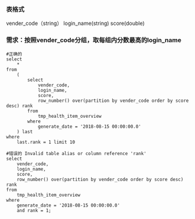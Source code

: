 ### 表格式

vender_code（string） login_name(string)  score(double) 

### 需求：按照vender_code分组，取每组内分数最高的login_name

```mysql
#正确的
select
	*
from
	(
		select
			vender_code,
			login_name,
			score,
			row_number() over(partition by vender_code order by score desc) rank
		from
			tmp_health_item_overview
		where
			generate_date = '2018-08-15 00:00:00.0'
	) last
where
	last.rank = 1 limit 10
	
#错误的 Invalid table alias or column reference 'rank'
select
	vender_code,
	login_name,
	score,
	row_number() over(partition by vender_code order by score desc) rank
from
	tmp_health_item_overview
where
	generate_date = '2018-08-15 00:00:00.0'
	and rank = 1;
```

